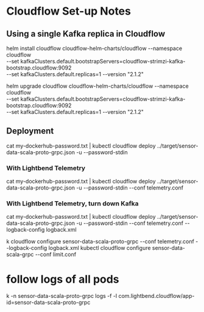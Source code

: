 # Cloudflow Set-up Notes

## Using a single Kafka replica in Cloudflow

helm install cloudflow cloudflow-helm-charts/cloudflow --namespace cloudflow \
  --set kafkaClusters.default.bootstrapServers=cloudflow-strimzi-kafka-bootstrap.cloudflow:9092 \
  --set kafkaClusters.default.replicas=1 --version "2.1.2"

helm upgrade cloudflow cloudflow-helm-charts/cloudflow --namespace cloudflow \
  --set kafkaClusters.default.bootstrapServers=cloudflow-strimzi-kafka-bootstrap.cloudflow:9092 \
  --set kafkaClusters.default.replicas=1 --version "2.1.2"

## Deployment 
cat my-dockerhub-password.txt | kubectl cloudflow deploy ../target/sensor-data-scala-proto-grpc.json -u <dockerhub-username> --password-stdin

### With Lightbend Telemetry
cat my-dockerhub-password.txt | kubectl cloudflow deploy ../target/sensor-data-scala-proto-grpc.json -u <dockerhub-username> --password-stdin --conf telemetry.conf

### With Lightbend Telemetry, turn down Kafka
cat my-dockerhub-password.txt | kubectl cloudflow deploy ../target/sensor-data-scala-proto-grpc.json -u <dockerhub-username> --password-stdin --conf telemetry.conf --logback-config logback.xml

k cloudflow configure sensor-data-scala-proto-grpc --conf telemetry.conf --logback-config logback.xml
kubectl cloudflow configure sensor-data-scala-grpc --conf limit.conf

# follow logs of all pods
k -n sensor-data-scala-proto-grpc logs -f -l com.lightbend.cloudflow/app-id=sensor-data-scala-proto-grpc